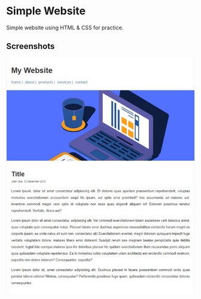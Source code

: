 
# Simple Website

Simple website using HTML & CSS for practice.


## Screenshots

![App Screenshot](./image/ss.jpg)


